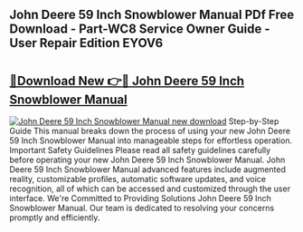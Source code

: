 ## John Deere 59 Inch Snowblower Manual PDf Free Download - Part-WC8 Service Owner Guide - User Repair Edition EYOV6

# <h2><a href="http://bc89962.oget.top/?id=John+Deere+59+Inch+Snowblower+Manual">🔗Download New 👉🔴 John Deere 59 Inch Snowblower Manual</a></h2>

[![John Deere 59 Inch Snowblower Manual new download](https://i.imgur.com/5g1atiW.png)](http://bc89962.oget.top/?id=John+Deere+59+Inch+Snowblower+Manual)
Step-by-Step Guide This manual breaks down the process of using your new John Deere 59 Inch Snowblower Manual into manageable steps for effortless operation. Important Safety Guidelines Please read all safety guidelines carefully before operating your new John Deere 59 Inch Snowblower Manual. John Deere 59 Inch Snowblower Manual advanced features include augmented reality, customizable profiles, automatic software updates, and voice recognition, all of which can be accessed and customized through the user interface. We're Committed to Providing Solutions John Deere 59 Inch Snowblower Manual. Our team is dedicated to resolving your concerns promptly and efficiently.
